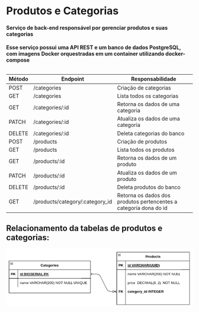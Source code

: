 # Produtos e Categorias
#### Serviço de back-end responsável por gerenciar produtos e suas categorias
#### Esse serviço possui uma API REST e um banco de dados PostgreSQL, com imagens Docker orquestradas em um container utilizando docker-compose

##

|Método	|Endpoint	|Responsabilidade|
| --- | --- |--- |
|POST	|/categories	|Criação de categorias|
|GET	|/categories	|Lista todos os categorias|
|GET	|/categories/:id	|Retorna os dados de uma categoria|
|PATCH	|/categories/:id	|Atualiza os dados de uma categoria|
|DELETE	|/categories/:id	|Deleta categorias do banco|
|POST	|/products	|Criação de produtos|
|GET	|/products	|Lista todos os produtos|
|GET	|/products/:id	|Retorna os dados de um produto|
|PATCH	|/products/:id	|Atualiza os dados de um produto|
|DELETE	|/products/:id	|Deleta produtos do banco|
|GET	|/products/category/:category_id	|Retorna os dados dos produtos pertencentes a categoria dona do id|

## Relacionamento da tabelas de produtos e categorias:
![tabelas](diagrama.png)
